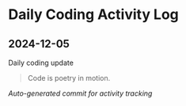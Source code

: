 # Daily Coding Activity Log

## 2024-12-05

Daily coding update

> Code is poetry in motion.

*Auto-generated commit for activity tracking*
